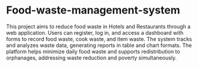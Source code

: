 # Food-waste-management-system
This project aims to reduce food waste in Hotels and Restaurants through a web application. Users can register, log in, and access a dashboard with forms to record food waste, cook waste, and item waste. The system tracks and analyzes waste data, generating reports in table and chart formats. 
The platform helps minimize daily food waste and supports redistribution to orphanages, addressing waste reduction and poverty simultaneously.
